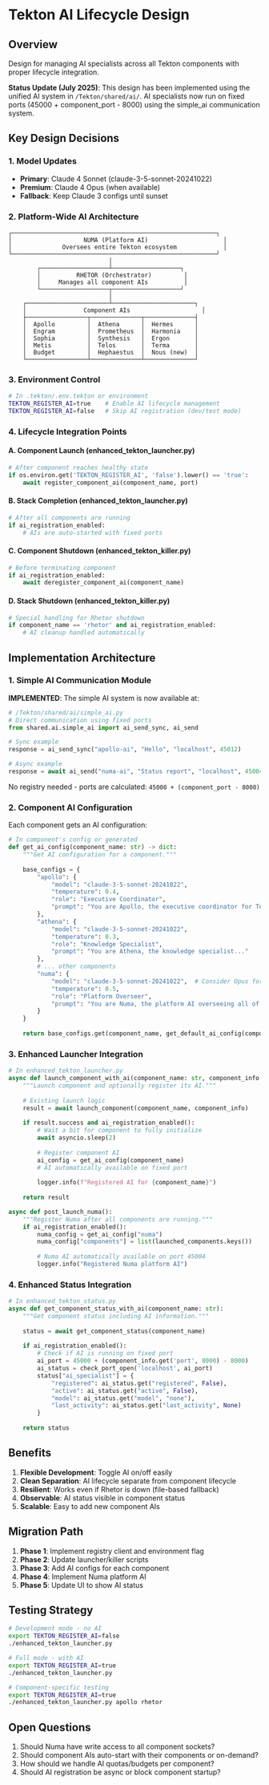 # Tekton AI Lifecycle Design

## Overview

Design for managing AI specialists across all Tekton components with proper lifecycle integration.

**Status Update (July 2025)**: This design has been implemented using the unified AI system in `/Tekton/shared/ai/`. AI specialists now run on fixed ports (45000 + component_port - 8000) using the simple_ai communication system.

## Key Design Decisions

### 1. Model Updates
- **Primary**: Claude 4 Sonnet (claude-3-5-sonnet-20241022)
- **Premium**: Claude 4 Opus (when available)
- **Fallback**: Keep Claude 3 configs until sunset

### 2. Platform-Wide AI Architecture

```
┌─────────────────────────────────────────────────────────┐
│                    NUMA (Platform AI)                     │
│              Oversees entire Tekton ecosystem             │
└─────────────────────────────────────────────────────────┘
                            │
        ┌───────────────────┴───────────────────┐
        │          RHETOR (Orchestrator)         │
        │     Manages all component AIs          │
        └───────────────────┬───────────────────┘
                            │
    ┌───────────────────────┴───────────────────────┐
    │                Component AIs                    │
    ├─────────────────┬──────────────┬──────────────┤
    │  Apollo         │  Athena      │  Hermes      │
    │  Engram         │  Prometheus  │  Harmonia    │
    │  Sophia         │  Synthesis   │  Ergon       │
    │  Metis          │  Telos       │  Terma       │
    │  Budget         │  Hephaestus  │  Nous (new)  │
    └─────────────────┴──────────────┴──────────────┘
```

### 3. Environment Control

```bash
# In .tekton/.env.tekton or environment
TEKTON_REGISTER_AI=true    # Enable AI lifecycle management
TEKTON_REGISTER_AI=false   # Skip AI registration (dev/test mode)
```

### 4. Lifecycle Integration Points

#### A. Component Launch (enhanced_tekton_launcher.py)

```python
# After component reaches healthy state
if os.environ.get('TEKTON_REGISTER_AI', 'false').lower() == 'true':
    await register_component_ai(component_name, port)
```

#### B. Stack Completion (enhanced_tekton_launcher.py)

```python
# After all components are running
if ai_registration_enabled:
    # AIs are auto-started with fixed ports
```

#### C. Component Shutdown (enhanced_tekton_killer.py)

```python
# Before terminating component
if ai_registration_enabled:
    await deregister_component_ai(component_name)
```

#### D. Stack Shutdown (enhanced_tekton_killer.py)

```python
# Special handling for Rhetor shutdown
if component_name == 'rhetor' and ai_registration_enabled:
    # AI cleanup handled automatically
```

## Implementation Architecture

### 1. Simple AI Communication Module

**IMPLEMENTED**: The simple AI system is now available at:

```python
# /Tekton/shared/ai/simple_ai.py
# Direct communication using fixed ports
from shared.ai.simple_ai import ai_send_sync, ai_send

# Sync example
response = ai_send_sync("apollo-ai", "Hello", "localhost", 45012)

# Async example
response = await ai_send("numa-ai", "Status report", "localhost", 45004)
```

No registry needed - ports are calculated: `45000 + (component_port - 8000)`

### 2. Component AI Configuration

Each component gets an AI configuration:

```python
# In component's config or generated
def get_ai_config(component_name: str) -> dict:
    """Get AI configuration for a component."""
    
    base_configs = {
        "apollo": {
            "model": "claude-3-5-sonnet-20241022",
            "temperature": 0.4,
            "role": "Executive Coordinator",
            "prompt": "You are Apollo, the executive coordinator for Tekton..."
        },
        "athena": {
            "model": "claude-3-5-sonnet-20241022",
            "temperature": 0.3,
            "role": "Knowledge Specialist",
            "prompt": "You are Athena, the knowledge specialist..."
        },
        # ... other components
        "numa": {
            "model": "claude-3-5-sonnet-20241022",  # Consider Opus for platform AI
            "temperature": 0.5,
            "role": "Platform Overseer",
            "prompt": "You are Numa, the platform AI overseeing all of Tekton..."
        }
    }
    
    return base_configs.get(component_name, get_default_ai_config(component_name))
```

### 3. Enhanced Launcher Integration

```python
# In enhanced_tekton_launcher.py
async def launch_component_with_ai(component_name: str, component_info: dict):
    """Launch component and optionally register its AI."""
    
    # Existing launch logic
    result = await launch_component(component_name, component_info)
    
    if result.success and ai_registration_enabled():
        # Wait a bit for component to fully initialize
        await asyncio.sleep(2)
        
        # Register component AI
        ai_config = get_ai_config(component_name)
        # AI automatically available on fixed port
        
        logger.info(f"Registered AI for {component_name}")
    
    return result

async def post_launch_numa():
    """Register Numa after all components are running."""
    if ai_registration_enabled():
        numa_config = get_ai_config("numa")
        numa_config["components"] = list(launched_components.keys())
        
        # Numa AI automatically available on port 45004
        logger.info("Registered Numa platform AI")
```

### 4. Enhanced Status Integration

```python
# In enhanced_tekton_status.py
async def get_component_status_with_ai(component_name: str):
    """Get component status including AI information."""
    
    status = await get_component_status(component_name)
    
    if ai_registration_enabled():
        # Check if AI is running on fixed port
        ai_port = 45000 + (component_info.get('port', 8000) - 8000)
        ai_status = check_port_open('localhost', ai_port)
        status["ai_specialist"] = {
            "registered": ai_status.get("registered", False),
            "active": ai_status.get("active", False),
            "model": ai_status.get("model", "none"),
            "last_activity": ai_status.get("last_activity", None)
        }
    
    return status
```

## Benefits

1. **Flexible Development**: Toggle AI on/off easily
2. **Clean Separation**: AI lifecycle separate from component lifecycle  
3. **Resilient**: Works even if Rhetor is down (file-based fallback)
4. **Observable**: AI status visible in component status
5. **Scalable**: Easy to add new component AIs

## Migration Path

1. **Phase 1**: Implement registry client and environment flag
2. **Phase 2**: Update launcher/killer scripts
3. **Phase 3**: Add AI configs for each component
4. **Phase 4**: Implement Numa platform AI
5. **Phase 5**: Update UI to show AI status

## Testing Strategy

```bash
# Development mode - no AI
export TEKTON_REGISTER_AI=false
./enhanced_tekton_launcher.py

# Full mode - with AI
export TEKTON_REGISTER_AI=true
./enhanced_tekton_launcher.py

# Component-specific testing
export TEKTON_REGISTER_AI=true
./enhanced_tekton_launcher.py apollo rhetor
```

## Open Questions

1. Should Numa have write access to all component sockets?
2. Should component AIs auto-start with their components or on-demand?
3. How should we handle AI quotas/budgets per component?
4. Should AI registration be async or block component startup?